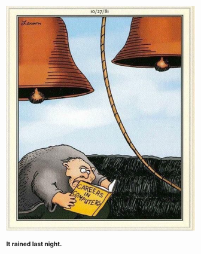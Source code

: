 ![Careers in Computers by Gary Larson - Far Side Comics](https://github.com/capitalom/capitalom/blob/main/0beb18ab3c17967a928377f8c92e2881.jpg?raw=true)
### It rained last night.
